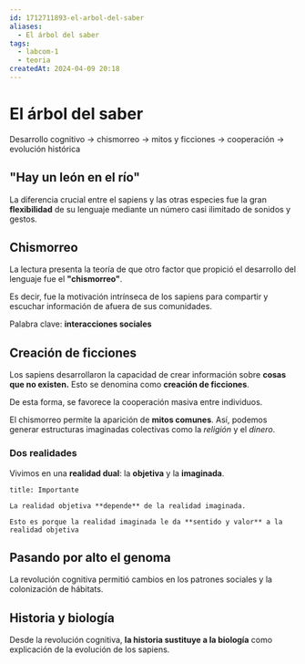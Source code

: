 ```yaml
---
id: 1712711893-el-arbol-del-saber
aliases:
  - El árbol del saber
tags:
  - labcom-1
  - teoria
createdAt: 2024-04-09 20:18
---
```


# El árbol del saber

Desarrollo cognitivo $\to$ chismorreo $\to$ mitos y ficciones $\to$ cooperación $\to$ evolución histórica

## "Hay un león en el río"

La diferencia crucial entre el sapiens y las otras especies fue la gran **flexibilidad** de su lenguaje mediante un número casi ilimitado de sonidos y gestos.

## Chismorreo

La lectura presenta la teoría de que otro factor que propició el desarrollo del lenguaje fue el **"chismorreo"**.

Es decir, fue la motivación intrínseca de los sapiens para compartir y escuchar información de afuera de sus comunidades.

Palabra clave: **interacciones sociales**

## Creación de ficciones

Los sapiens desarrollaron la capacidad de crear información sobre **cosas que no existen.** Esto se denomina como **creación de ficciones**.

De esta forma, se favorece la cooperación masiva entre individuos.

El chismorreo permite la aparición de **mitos comunes**. Así, podemos generar  estructuras imaginadas colectivas como la *religión* y el *dinero*.

### Dos realidades

Vivimos en una **realidad dual**: la **objetiva** y la **imaginada**.

```ad-important
title: Importante

La realidad objetiva **depende** de la realidad imaginada.

Esto es porque la realidad imaginada le da **sentido y valor** a la realidad objetiva

```

## Pasando por alto el genoma

La revolución cognitiva permitió cambios en los patrones sociales y la colonización de hábitats.

## Historia y biología

Desde la revolución cognitiva, **la historia sustituye a la biología** como explicación de la evolución de los sapiens.
